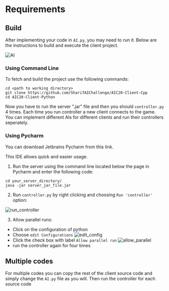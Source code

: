 # Requirements 

## Build

After implementing your code in `AI.py`, you may need to run it. 
Below are the instructions to build and execute the client project.

![AI](http://s7.picofile.com/file/8388348218/AI.JPG)

### Using Command Line

To fetch and build the project use the following commands:

```
cd <path to working directory>
git clone https://github.com/SharifAIChallenge/AIC20-Client-Cpp
cd AIC20-Client-Python
```

Now you have to run the server ".jar" file and then you should `controller.py` 4 times. Each time you run controller a new client connects to the game. You can implement different AIs for different clients and run their controllers seperately.

### Using Pycharm

You can download Jetbrains Pycharm from this link.

This IDE allows quick and easier usage.

1) Run the server using the command line located below the page in Pycharm and enter the following code:
```
cd your_server_directory/
java -jar server_jar_file.jar
```

2) Run `controller.py` by right clicking and choosing `Run 'controller'` option:

![run_controller](http://s6.picofile.com/file/8388348318/Run_controller.JPG)

3) Allow parallel runs: 
* Click on the configuration of python
* Choose `edit Configurations`
![edit_config](http://s7.picofile.com/file/8388348276/edit_configuration.JPG)
* Click the check box with label `Allow parallel run`
![allow_parallel](http://s7.picofile.com/file/8388348250/allow_parallel.JPG)
* run the controller again for four times

## Multiple codes

For multiple codes you can copy the rest of the client source code and simply change the `AI.py` file as you will. Then run the controller for each source code

